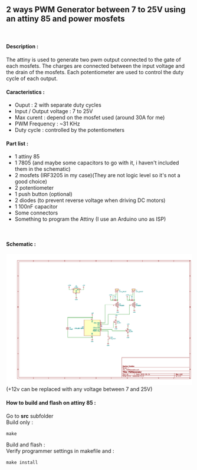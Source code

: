 ## 2 ways PWM Generator between 7 to 25V using an attiny 85 and power mosfets
<br>

#### Description :
The attiny is used to generate two pwm output connected to the gate of each mosfets.
The charges are connected between the input voltage and the drain of the mosfets.
Each potentiometer are used to control the duty cycle of each output.

#### Caracteristics :
- Ouput : 2 with separate duty cycles
- Input / Output voltage : 7 to 25V
- Max curent : depend on the mosfet used (around 30A for me)
- PWM Frequency : ~31 KHz
- Duty cycle : controlled by the potentiometers

#### Part list :
- 1 attiny 85
- 1 7805 (and maybe some capacitors to go with it, i haven't included them in the schematic)
- 2 mosfets (IRF3205 in my case)(They are not logic level so it's not a good choice)
- 2 potentiometer
- 1 push button (optional)
- 2 diodes (to prevent reverse voltage when driving DC motors)
- 1 100nF capacitor
- Some connectors
- Something to program the Attiny (I use an Arduino uno as ISP)
<br>

#### Schematic :
![schematic](/schematic/PWMGenerator.png)
(+12v can be replaced with any voltage between 7 and 25V)
<br>

#### How to build and flash on attiny 85 :
Go to **src** subfolder
<br>
Build only :
```
make
```

Build and flash :
<br>
Verify programmer settings in makefile and :
```
make install
```

